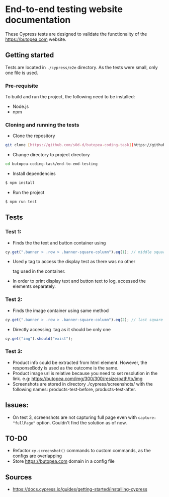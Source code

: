 # End-to-end testing website documentation

These Cypress tests are designed to validate the functionality of the https://butopea.com website.

## Getting started

Tests are located in `./cypress/e2e` directory. As the tests were small, only one file is used.

### Pre-requisite

To build and run the project, the following need to be installed:

- Node.js
- npm

### Cloning and running the tests

- Clone the repository

```bash
git clone [https://github.com/s0d-d/butopea-coding-task](https://github.com/s0d-d/butopea-coding-task)
```

- Change directory to project directory

```bash
cd butopea-coding-task/end-to-end-testing
```

- Install dependencies

```bash
$ npm install
```

- Run the project

```bash
$ npm run test
```

## Tests

### Test 1:

- Finds the the text and button container using

```javascript
cy.get(".banner > .row > .banner-square-column").eq(1); // middle square
```

- Used `p` tag to access the display test as there was no other <p/> tag used in the container.

- In order to print display text and button text to log, accessed the elements separately.

### Test 2:

- Finds the image container using same method

```javascript
cy.get(".banner > .row > .banner-square-column").eq(2); // last square
```

- Directly accessing <img/> tag as it should be only one

```javascript
cy.get("img").should("exist");
```

### Test 3:

- Product info could be extracted from html element. However, the responseBody is used as the outcome is the same.
- Product image url is relative because you need to set resolution in the link. e.g: https://butopea.com/img/300/300/resize/path/to/img
- Screenshots are stored in directory ./cypress/screenshots/ with the following names: products-test-before, products-test-after.

## Issues:

- On test 3, screenshots are not capturing full page even with `capture: "fullPage"` option. Couldn't find the solution as of now.

## TO-DO

- Refactor `cy.screenshot()` commands to custom commands, as the configs are overlapping
- Store https://butopea.com domain in a config file

## Sources

- https://docs.cypress.io/guides/getting-started/installing-cypress

```

```
